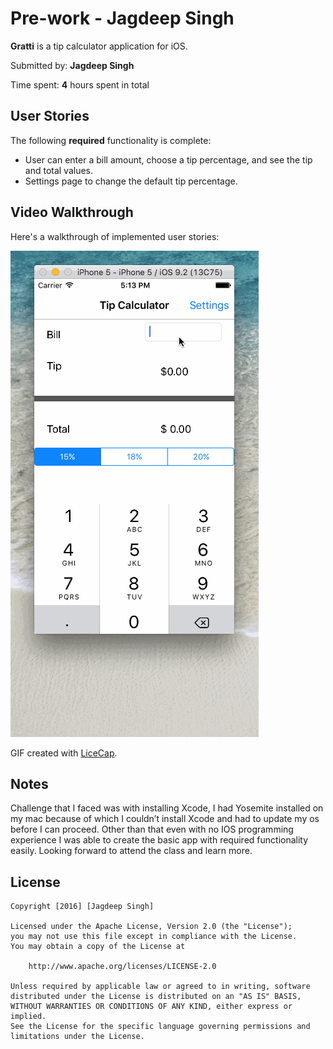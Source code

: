 # Pre-work - Jagdeep Singh
**Gratti** is a tip calculator application for iOS.

Submitted by: **Jagdeep Singh**

Time spent: **4** hours spent in total

## User Stories

The following **required** functionality is complete:

* User can enter a bill amount, choose a tip percentage, and see the tip and total values.
* Settings page to change the default tip percentage.

## Video Walkthrough 

Here's a walkthrough of implemented user stories:

<img src='https://github.com/jagdeeparora86/gratti/blob/master/Gratti.gif' title='Video Walkthrough' width='' alt='Video Walkthrough' />


GIF created with [LiceCap](http://www.cockos.com/licecap/).

## Notes

Challenge that I faced was with installing Xcode, I had Yosemite installed on my mac because of which I couldn’t install Xcode and had to update my os before I can proceed. Other than that even with no IOS programming experience I was able to create the basic app with required functionality easily. Looking forward to attend the class and learn more. 

## License

    Copyright [2016] [Jagdeep Singh]

    Licensed under the Apache License, Version 2.0 (the "License");
    you may not use this file except in compliance with the License.
    You may obtain a copy of the License at

        http://www.apache.org/licenses/LICENSE-2.0

    Unless required by applicable law or agreed to in writing, software
    distributed under the License is distributed on an "AS IS" BASIS,
    WITHOUT WARRANTIES OR CONDITIONS OF ANY KIND, either express or implied.
    See the License for the specific language governing permissions and
    limitations under the License.

